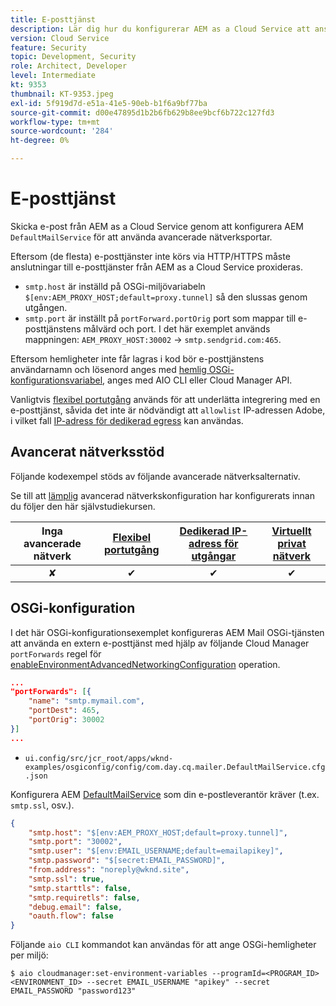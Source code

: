 ```yaml
---
title: E-posttjänst
description: Lär dig hur du konfigurerar AEM as a Cloud Service att ansluta till en e-posttjänst med hjälp av utgångsportar.
version: Cloud Service
feature: Security
topic: Development, Security
role: Architect, Developer
level: Intermediate
kt: 9353
thumbnail: KT-9353.jpeg
exl-id: 5f919d7d-e51a-41e5-90eb-b1f6a9bf77ba
source-git-commit: d00e47895d1b2b6fb629b8ee9bcf6b722c127fd3
workflow-type: tm+mt
source-wordcount: '284'
ht-degree: 0%

---
```


# E-posttjänst

Skicka e-post från AEM as a Cloud Service genom att konfigurera AEM `DefaultMailService` för att använda avancerade nätverksportar.

Eftersom (de flesta) e-posttjänster inte körs via HTTP/HTTPS måste anslutningar till e-posttjänster från AEM as a Cloud Service proxideras.

+ `smtp.host` är inställd på OSGi-miljövariabeln `$[env:AEM_PROXY_HOST;default=proxy.tunnel]` så den slussas genom utgången.
+ `smtp.port` är inställt på `portForward.portOrig` port som mappar till e-posttjänstens målvärd och port. I det här exemplet används mappningen: `AEM_PROXY_HOST:30002` → `smtp.sendgrid.com:465`.

Eftersom hemligheter inte får lagras i kod bör e-posttjänstens användarnamn och lösenord anges med [hemlig OSGi-konfigurationsvariabel](https://experienceleague.adobe.com/docs/experience-manager-cloud-service/implementing/deploying/configuring-osgi.html#secret-configuration-values), anges med AIO CLI eller Cloud Manager API.

Vanligtvis [flexibel portutgång](../flexible-port-egress.md) används för att underlätta integrering med en e-posttjänst, såvida det inte är nödvändigt att `allowlist` IP-adressen Adobe, i vilket fall [IP-adress för dedikerad egress](../dedicated-egress-ip-address.md) kan användas.

## Avancerat nätverksstöd

Följande kodexempel stöds av följande avancerade nätverksalternativ.

Se till att [lämplig](../advanced-networking.md#advanced-networking) avancerad nätverkskonfiguration har konfigurerats innan du följer den här självstudiekursen.

| Inga avancerade nätverk | [Flexibel portutgång](../flexible-port-egress.md) | [Dedikerad IP-adress för utgångar](../dedicated-egress-ip-address.md) | [Virtuellt privat nätverk](../vpn.md) |
|:-----:|:-----:|:------:|:---------:|
| ✘ | ✔ | ✔ | ✔ |

## OSGi-konfiguration

I det här OSGi-konfigurationsexemplet konfigureras AEM Mail OSGi-tjänsten att använda en extern e-posttjänst med hjälp av följande Cloud Manager `portForwards` regel för [enableEnvironmentAdvancedNetworkingConfiguration](https://www.adobe.io/experience-cloud/cloud-manager/reference/api/#operation/enableEnvironmentAdvancedNetworkingConfiguration) operation.

```json
...
"portForwards": [{
    "name": "smtp.mymail.com",
    "portDest": 465,
    "portOrig": 30002
}]
...
```

+ `ui.config/src/jcr_root/apps/wknd-examples/osgiconfig/config/com.day.cq.mailer.DefaultMailService.cfg.json`

Konfigurera AEM [DefaultMailService](https://experienceleague.adobe.com/docs/experience-manager-cloud-service/content/implementing/developing/development-guidelines.html#sending-email) som din e-postleverantör kräver (t.ex. `smtp.ssl`, osv.).

```json
{
    "smtp.host": "$[env:AEM_PROXY_HOST;default=proxy.tunnel]",
    "smtp.port": "30002",
    "smtp.user": "$[env:EMAIL_USERNAME;default=emailapikey]",
    "smtp.password": "$[secret:EMAIL_PASSWORD]",
    "from.address": "noreply@wknd.site",
    "smtp.ssl": true,
    "smtp.starttls": false, 
    "smtp.requiretls": false,
    "debug.email": false,
    "oauth.flow": false
}
```

Följande `aio CLI` kommandot kan användas för att ange OSGi-hemligheter per miljö:

```shell
$ aio cloudmanager:set-environment-variables --programId=<PROGRAM_ID> <ENVIRONMENT_ID> --secret EMAIL_USERNAME "apikey" --secret EMAIL_PASSWORD "password123"
```
